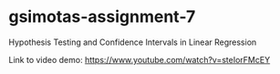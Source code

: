 # gsimotas-assignment-7
Hypothesis Testing and Confidence Intervals in Linear Regression

Link to video demo: https://www.youtube.com/watch?v=steIorFMcEY